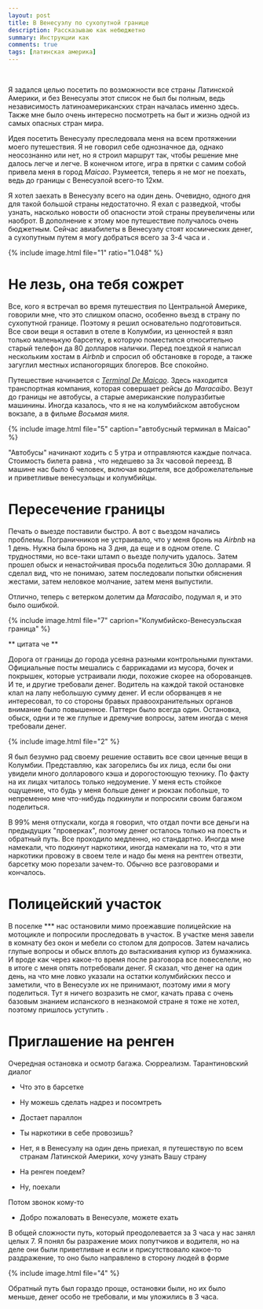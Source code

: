 ```yaml
---
layout: post
title: В Венесуэлу по сухопутной границе
description: Рассказываю как небюджетно 
summary: Инструкции как 
comments: true
tags: [латинская америка]
---
```


<br/>

Я задался целью посетить по возможности все страны Латинской Америки, и без Венесуэлы этот список не был бы полным, ведь независимость латиноамериканских стран началась именно здесь. Также мне было очень интересно посмотреть на быт и жизнь одной из самых опасных стран мира. 

Идея посетить Венесуэлу преследовала меня на всем протяжении моего путешествия. Я не говорил себе однозначное да, однако неосознанно или нет, но я строил маршрут так, чтобы решение мне далось легче и легче. В конечном итоге, игра в прятки с самим собой привела меня в город *Maicao*. Рзумеется, теперь я не мог не поехать, ведь до границы с Венесуэлой всего-то 12км.  

Я хотел заехать в Венесуэлу всего на один день. Очевидно, одного дня для такой большой страны недостаточно. Я ехал с разведкой, чтобы узнать, насколько новости об опасности этой страны преувеличены или наоброт. В дополнение к этому мое путешествие получалось очень бюджетным. Сейчас авиабилеты в Венесуэлу стоят космических денег, а сухопутным путем я могу добраться всего за 3-4 часа и <span class="rate" data-sym="COP" data-value="120000"/>. 

{% 
  include image.html 
  file="1"
  ratio="1.048"
%}

# Не лезь, она тебя сожрет
Все, кого я встречал во время путешествия по Центральной Америке, говорили мне, что это слишком опасно, особенно вьезд в страну по сухопутной границе. Поэтому я решил основательно подготовиться. Все свои вещи я оставил в отеле в Колумбии, из ценностей я взял только маленькую барсетку, в которую поместился относительно старый телефон да 80 долларов налички. Перед поездкой я написал нескольким хостам в *Airbnb* и спросил об обстановке в городе, а также загуглил местных испаногорящих блогеров. Все спокойно. 

Путешествие начинается с [*Terminal De Maicao*](https://www.google.com/maps/place/Terminal+De+Maicao/@11.3812451,-72.2307166,17.81z/data=!4m20!1m13!4m12!1m3!2m2!1d-72.130661!2d11.360308!1m6!1m2!1s0x8e8bf3d4d84f0267:0x31a1450de089a7c6!2sMaicao,+La+Guajira!2m2!1d-72.2422465!2d11.3800543!3e0!3m5!1s0x8e8bf178a41f3dc7:0xc74ee299f28b89e1!8m2!3d11.3813474!4d-72.2296355!16s%2Fg%2F11g8ykfnry). Здесь находится транспортная компания, которая совершает рейсы до *Maracaibo*. Везут до границы не автобусы, а старые американские полуразбитые машинины. Иногда казалось, что я не на колумбийском автобусном вокзале, а в фильме *Восьмая миля*.

{% 
  include image.html 
  file="5"
  caption="автобусный терминал в Maicao"
%}

"Автобусы" начинают ходить с 5 утра и отправляются каждые полчаса. Стоимость билета равна <span class="rate" data-sym="COP" data-value="120000"/>, что недешево за 3х часовой переезд. В машине нас было 6 человек, включая водителя, все доброжелательные и приветливые венесуэльцы и колумбийцы. 

# Пересечение границы
Печать о выезде поставили быстро. А вот с вьездом начались проблемы. Пограничников не устраивало, что у меня бронь на *Airbnb* на 1 день. Нужна была бронь на 3 дня, да еще и в одном отеле. С трудностями, но все-таки штамп о вьезде получить удалось. Затем прошел обыск и ненастойчивая просьба поделиться 30ю долларами. Я сделал вид, что не понимаю, затем последовали попытки обяснения жестами, затем неловкое молчание, затем меня выпустили. 

Отлично, теперь с ветерком долетим да *Maracaibo*, подумал я, и это было ошибкой.   

{% 
  include image.html 
  file="7"
  caprion="Колумбийско-Венесуэльская граница"
%}  

** цитата че **

Дорога от границы до города усеяна разными контрольными пунктами. Официальные посты мешались с баррикадами из мусора, бочек и покрышек, которые устраивали люди, похожие скорее на оборованцев. И те, и другие требовали денег. Водитель на каждой такой остановке клал на лапу небольшую сумму денег. И если оборванцев я не интересовал, то со стороны бравых правоохранительных органов внимание было повышенное. Паттерн было всегда один. Остановка, обыск, одни и те же глупые и дремучие вопросы, затем иногда с меня требовали денег.

{% 
  include image.html 
  file="2"
%}

Я был безумно рад своему решение оставить все свои ценные вещи в Колумбии. Представляю, как загорелись бы их лица, если бы они увидели много долларового кэша и дорогостоющую технику. По факту на их лицах читалось только недоумение. У меня есть стойкое ощущение, что будь у меня больше денег и рюкзак побольше, то непременно мне что-нибудь подкинули и попросили своим багажом поделиться. 

В 99% меня отпускали, когда я говорил, что отдал почти все деньги на предыдущих "проверках", поэтому денег осталось только на поесть и обратный путь. Все проходило медленно, но стандартно. Иногда мне намекали, что подкинут наркотики, иногда намекали на то, что я эти наркотики провожу в своем теле и надо бы меня на рентген отвезти, барсетку мою порезали зачем-то. Обычно все разговорами и кончалось. 

# Полицейский участок
В поселке *** нас остановили мимо проежавшие полицейские на мотоцикле и попросили проследовать в участок. В участке меня завели в комнату без окон и мебели со столом для допросов. Затем начались глупые вопросы и обыск вплоть до вытаскивания купюр из бумажника. И вроде как через какое-то время после разговора все повеселели, но в итоге с меня опять потребовали денег. Я сказал, что денег на один день, на что мне ловко указали на остатки колумбийских пессо и заметили, что в Венесуэле их не принимают, поэтому ими я могу поделиться. Тут я ничего возразить не смог, качать права с очень базовым знанием испанского в незнакомой стране я тоже не хотел, поэтому пришлось уступить <span class="rate" data-sym="COP" data-value="123000"/>.

# Приглашение на ренген
Очередная остановка и осмотр багажа. Сюрреализм. Тарантиновский диалог

- Что это в барсетке
- Ну можешь сделать надрез и посомтреть
- Достает параллон

- Ты наркотики в себе провозишь?
- Нет, я в Венесуэлу на один день приехал, я путешествую по всем странам Латинской Америки, хочу узнать Вашу страну
- На ренген поедем?
- Ну, поехали

Потом звонок кому-то
- Добро пожаловать в Венесуэле, можете ехать

В общей сложности путь, который преодолевается за 3 часа у нас занял целых 7. Я понял бы разражение моих попутчиков и водителя, но на деле они были приветливые и если и присутствовало какое-то раздражение, то оно было направлено в сторону людей в форме

{% 
  include image.html 
  file="4"
%}

Обратный путь был гораздо проще, остановки были, но их было меньше, денег особо не требовали, и мы уложились в 3 часа. 





